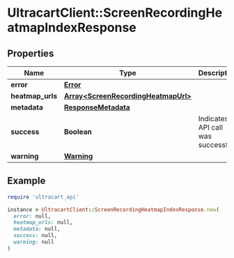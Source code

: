 # UltracartClient::ScreenRecordingHeatmapIndexResponse

## Properties

| Name | Type | Description | Notes |
| ---- | ---- | ----------- | ----- |
| **error** | [**Error**](Error.md) |  | [optional] |
| **heatmap_urls** | [**Array&lt;ScreenRecordingHeatmapUrl&gt;**](ScreenRecordingHeatmapUrl.md) |  | [optional] |
| **metadata** | [**ResponseMetadata**](ResponseMetadata.md) |  | [optional] |
| **success** | **Boolean** | Indicates if API call was successful | [optional] |
| **warning** | [**Warning**](Warning.md) |  | [optional] |

## Example

```ruby
require 'ultracart_api'

instance = UltracartClient::ScreenRecordingHeatmapIndexResponse.new(
  error: null,
  heatmap_urls: null,
  metadata: null,
  success: null,
  warning: null
)
```

